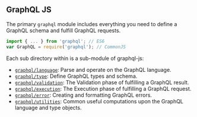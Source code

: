 ## GraphQL JS

The primary `graphql` module includes everything you need to define a GraphQL
schema and fulfill GraphQL requests.

```js
import { ... } from 'graphql'; // ES6
var GraphQL = require('graphql'); // CommonJS
```

Each sub directory within is a sub-module of graphql-js:

- [`graphql/language`](language/README.md): Parse and operate on the GraphQL
  language.
- [`graphql/type`](type/README.md): Define GraphQL types and schema.
- [`graphql/validation`](validation/README.md): The Validation phase of
  fulfilling a GraphQL result.
- [`graphql/execution`](execution/README.md): The Execution phase of fulfilling
  a GraphQL request.
- [`graphql/error`](error/README.md): Creating and formatting GraphQL errors.
- [`graphql/utilities`](utilities/README.md): Common useful computations upon
  the GraphQL language and type objects.
